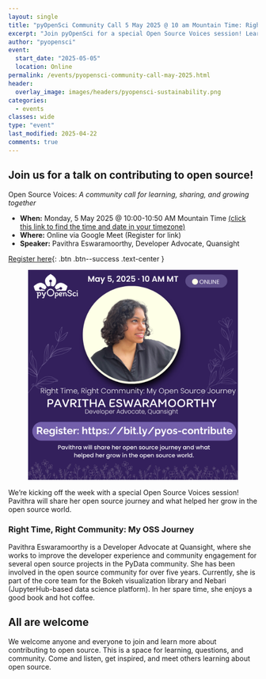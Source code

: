 ```yaml
---
layout: single
title: "pyOpenSci Community Call 5 May 2025 @ 10 am Mountain Time: Right Time, Right Community: My OSS Journey"
excerpt: "Join pyOpenSci for a special Open Source Voices session! Learn about Pavritha's open source journey and what helped her grow into a contributor and maintainer in the open source world."
author: "pyopensci"
event:
  start_date: "2025-05-05"
  location: Online
permalink: /events/pyopensci-community-call-may-2025.html
header:
  overlay_image: images/headers/pyopensci-sustainability.png
categories:
  - events
classes: wide
type: "event"
last_modified: 2025-04-22
comments: true
---
```


## <i class="fa-regular fa-heart"></i> Join us for a talk on contributing to open source!
Open Source Voices: *A community call for learning, sharing, and growing together*

* **When:** Monday, 5 May 2025 @ 10:00-10:50 AM Mountain Time [(click this link to find the time and date in your timezone)](https://www.timeanddate.com/worldclock/fixedtime.html?msg=Open+Source+Voices%3A+pyOpenSci+Contribute+Week&iso=20250505T10&p1=75&ah=1)
* **Where:** Online via Google Meet (Register for link)
* **Speaker:** Pavithra Eswaramoorthy, Developer Advocate, Quansight

[<i class="fa-regular fa-circle-right"></i> Register here](https://bit.ly/pyos-contribute){: .btn .btn--success .text-center }

<figure class="align-center">
    <picture>
    <source srcset="/images/events/community-call-pavritha-may-2025.webp" type="image/webp">
    <img src="/images/events/community-call-pavritha-may-2025.png" alt="An image of Pavritha wearing a dark shirt and looking to the side. She has dark curly hair and is smiling.">
    </picture>
</figure>

We’re kicking off the week with a special Open Source Voices session! Pavithra will share her open source journey and what helped her grow in the open source world.

### Right Time, Right Community: My OSS Journey

Pavithra Eswaramoorthy is a Developer Advocate at Quansight, where she works to improve the developer experience and community engagement for several open source projects in the PyData community. She has been involved in the open source community for over five years. Currently, she is part of the core team for the Bokeh visualization library and Nebari (JupyterHub-based data science platform).  In her spare time, she enjoys a good book and hot coffee.

## All are welcome

We welcome anyone and everyone to join and learn more about contributing to open source. This is a space for learning, questions, and community. Come and listen, get inspired, and meet others learning about open source.
